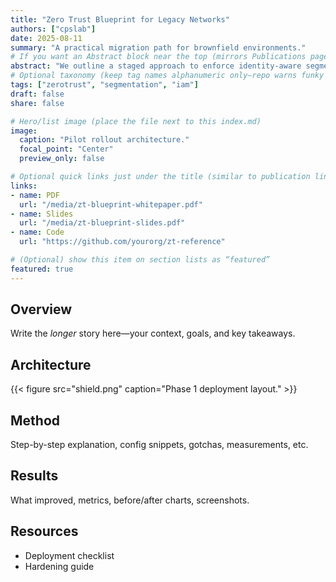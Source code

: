 ```yaml
---
title: "Zero Trust Blueprint for Legacy Networks"
authors: ["cpslab"] 
date: 2025-08-11
summary: "A practical migration path for brownfield environments."
# If you want an Abstract block near the top (mirrors Publications pages):
abstract: "We outline a staged approach to enforce identity-aware segmentation in legacy networks and measure blast-radius reduction."
# Optional taxonomy (keep tag names alphanumeric only—repo warns funky chars break builds)
tags: ["zerotrust", "segmentation", "iam"]
draft: false
share: false

# Hero/list image (place the file next to this index.md)
image:
  caption: "Pilot rollout architecture."
  focal_point: "Center"
  preview_only: false

# Optional quick links just under the title (similar to publication links)
links:
- name: PDF
  url: "/media/zt-blueprint-whitepaper.pdf"
- name: Slides
  url: "/media/zt-blueprint-slides.pdf"
- name: Code
  url: "https://github.com/yourorg/zt-reference"

# (Optional) show this item on section lists as “featured”
featured: true
---
```


## Overview
Write the *longer* story here—your context, goals, and key takeaways.

## Architecture
{{< figure src="shield.png" caption="Phase 1 deployment layout." >}}

## Method
Step-by-step explanation, config snippets, gotchas, measurements, etc.

## Results
What improved, metrics, before/after charts, screenshots.

## Resources
- Deployment checklist
- Hardening guide
